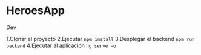 # HeroesApp

Dev

1.Clonar el proyecto
2.Ejecutar ```npm install```
3.Desplegar el backend ```npm run backend```
4.Ejecutar al aplicacion ```ng serve -o```